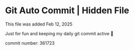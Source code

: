 # Git Auto Commit | Hidden File

This file was added Feb 12, 2025

Just for fun and keeping my daily git commit active 🤪

commit number: 361723
